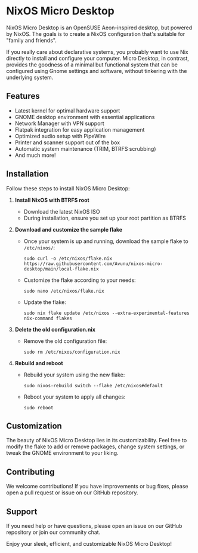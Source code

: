 # NixOS Micro Desktop

NixOS Micro Desktop is an OpenSUSE Aeon-inspired desktop, but powered by NixOS. The goals is to create a NixOS configuration that's suitable for "family and friends".

If you really care about declarative systems, you probably want to use Nix directly to install and configure your computer. Micro Desktop, in contrast, provides the goodness of a minimal but functional system that can be configured using Gnome settings and software, without tinkering with the underlying system.

## Features

- Latest kernel for optimal hardware support
- GNOME desktop environment with essential applications
- Network Manager with VPN support
- Flatpak integration for easy application management
- Optimized audio setup with PipeWire
- Printer and scanner support out of the box
- Automatic system maintenance (TRIM, BTRFS scrubbing)
- And much more!

## Installation

Follow these steps to install NixOS Micro Desktop:

1. **Install NixOS with BTRFS root**
   - Download the latest NixOS ISO
   - During installation, ensure you set up your root partition as BTRFS

2. **Download and customize the sample flake**
   - Once your system is up and running, download the sample flake to `/etc/nixos/`:
     ```
     sudo curl -o /etc/nixos/flake.nix https://raw.githubusercontent.com/Avunu/nixos-micro-desktop/main/local-flake.nix
     ```
   - Customize the flake according to your needs:
     ```
     sudo nano /etc/nixos/flake.nix
     ```
   - Update the flake:
     ```
     sudo nix flake update /etc/nixos --extra-experimental-features nix-command flakes
     ```

3. **Delete the old configuration.nix**
   - Remove the old configuration file:
     ```
     sudo rm /etc/nixos/configuration.nix
     ```

4. **Rebuild and reboot**
   - Rebuild your system using the new flake:
     ```
     sudo nixos-rebuild switch --flake /etc/nixos#default
     ```
   - Reboot your system to apply all changes:
     ```
     sudo reboot
     ```

## Customization

The beauty of NixOS Micro Desktop lies in its customizability. Feel free to modify the flake to add or remove packages, change system settings, or tweak the GNOME environment to your liking.

## Contributing

We welcome contributions! If you have improvements or bug fixes, please open a pull request or issue on our GitHub repository.

## Support

If you need help or have questions, please open an issue on our GitHub repository or join our community chat.

Enjoy your sleek, efficient, and customizable NixOS Micro Desktop!
